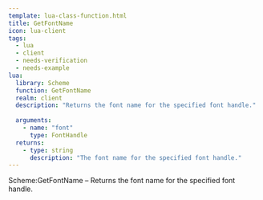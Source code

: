 ```yaml
---
template: lua-class-function.html
title: GetFontName
icon: lua-client
tags:
  - lua
  - client
  - needs-verification
  - needs-example
lua:
  library: Scheme
  function: GetFontName
  realm: client
  description: "Returns the font name for the specified font handle."
  
  arguments:
    - name: "font"
      type: FontHandle
  returns:
    - type: string
      description: "The font name for the specified font handle."
---
```


<div class="lua__search__keywords">
Scheme:GetFontName &#x2013; Returns the font name for the specified font handle.
</div>
